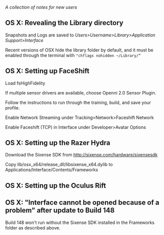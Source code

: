 _A collection of notes for new users_

## OS X: Revealing the Library directory
Snapshots and Logs are saved to _Users>Username>Library>Application Support>Interface_

Recent versions of OSX hide the library folder by default, and it must be enabled through the terminal with `"chflags nohidden ~/Library/“`

## OS X: Setting up FaceShift
Load fsHighFidelity

If multiple sensor drivers are available, choose Openni 2.0 Sensor Plugin. 

Follow the instructions to run through the training, build, and save your profile.

Enable Network Streaming under Tracking>Network>Faceshift Network

Enable Faceshift (TCP) in Interface under Developer>Avatar Options

## OS X: Setting up the Razer Hydra

Download the Sixense SDK from http://sixense.com/hardware/sixensesdk

Copy lib/osx_x64/release_dll/libsixense_x64.dylib to Applications/Interface/Contents/Frameworks 

## OS X: Setting up the Oculus Rift

## OS X: "Interface cannot be opened because of a problem" after update to Build 148

Build 148 won't run without the Sixense SDK installed in the Frameworks folder as described above.